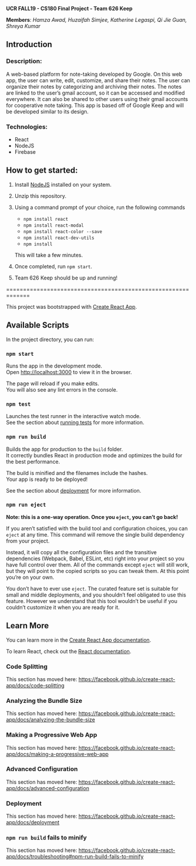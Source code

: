**UCR FALL19 - CS180 Final Project - Team 626 Keep**

**Members**: *Hamza Awad, Huzaifah Simjee, Katherine Legaspi, Qi Jie Guan, Shreya Kumar*

## Introduction

### Description: 

A web-based platform for note-taking developed by Google. On this web app, the user can write, edit, customize, and share their notes. The user can organize their notes by categorizing and archiving their notes. The notes are linked to the user’s gmail account, so it can be accessed and modified everywhere. It can also be shared to other users using their gmail accounts for cooperative note taking. This app is based off of Google Keep and will be developed similar to its design.

### Technologies:

  * React
  * NodeJS
  * Firebase

## How to get started:

1) Install [NodeJS](https://nodejs.org/en/download/) installed on your system.
2) Unzip this repository.
3) Using a command prompt of your choice, run the following commands
      - `npm install react`
      - `npm install react-modal`
      - `npm install react-color --save`
      - `npm install react-dev-utils`
      - `npm install`
      
      This will take a few minutes.
4) Once completed, run `npm start`.
5) Team 626 Keep should be up and running!

=============================================================

This project was bootstrapped with [Create React App](https://github.com/facebook/create-react-app).

## Available Scripts

In the project directory, you can run:

### `npm start`

Runs the app in the development mode.<br />
Open [http://localhost:3000](http://localhost:3000) to view it in the browser.

The page will reload if you make edits.<br />
You will also see any lint errors in the console.

### `npm test`

Launches the test runner in the interactive watch mode.<br />
See the section about [running tests](https://facebook.github.io/create-react-app/docs/running-tests) for more information.

### `npm run build`

Builds the app for production to the `build` folder.<br />
It correctly bundles React in production mode and optimizes the build for the best performance.

The build is minified and the filenames include the hashes.<br />
Your app is ready to be deployed!

See the section about [deployment](https://facebook.github.io/create-react-app/docs/deployment) for more information.

### `npm run eject`

**Note: this is a one-way operation. Once you `eject`, you can’t go back!**

If you aren’t satisfied with the build tool and configuration choices, you can `eject` at any time. This command will remove the single build dependency from your project.

Instead, it will copy all the configuration files and the transitive dependencies (Webpack, Babel, ESLint, etc) right into your project so you have full control over them. All of the commands except `eject` will still work, but they will point to the copied scripts so you can tweak them. At this point you’re on your own.

You don’t have to ever use `eject`. The curated feature set is suitable for small and middle deployments, and you shouldn’t feel obligated to use this feature. However we understand that this tool wouldn’t be useful if you couldn’t customize it when you are ready for it.

## Learn More

You can learn more in the [Create React App documentation](https://facebook.github.io/create-react-app/docs/getting-started).

To learn React, check out the [React documentation](https://reactjs.org/).

### Code Splitting

This section has moved here: https://facebook.github.io/create-react-app/docs/code-splitting

### Analyzing the Bundle Size

This section has moved here: https://facebook.github.io/create-react-app/docs/analyzing-the-bundle-size

### Making a Progressive Web App

This section has moved here: https://facebook.github.io/create-react-app/docs/making-a-progressive-web-app

### Advanced Configuration

This section has moved here: https://facebook.github.io/create-react-app/docs/advanced-configuration

### Deployment

This section has moved here: https://facebook.github.io/create-react-app/docs/deployment

### `npm run build` fails to minify

This section has moved here: https://facebook.github.io/create-react-app/docs/troubleshooting#npm-run-build-fails-to-minify
